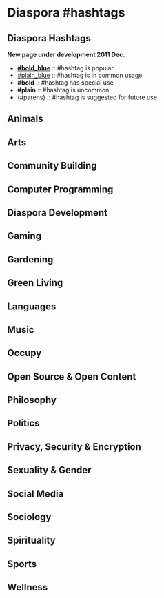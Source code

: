# Diaspora #hashtags
## Diaspora Hashtags

**New page under development 2011 Dec.**

- **[\#bold_blue](#)** :: #hashtag is popular
- [\#plain_blue](#) :: #hashtag is in common usage
- **\#bold** :: #hashtag has special use
- **\#plain** :: #hashtag is uncommon
- (\#parens) :: #hashtag is suggested for future use

## Animals

## Arts

## Community Building

## Computer Programming

## Diaspora Development

## Gaming

## Gardening

## Green Living

## Languages

## Music

## Occupy

## Open Source & Open Content

## Philosophy

## Politics

## Privacy, Security & Encryption

## Sexuality & Gender

## Social Media

## Sociology

## Spirituality

## Sports

## Wellness
